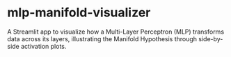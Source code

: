 # mlp-manifold-visualizer
A Streamlit app to visualize how a Multi-Layer Perceptron (MLP) transforms data across its layers, illustrating the Manifold Hypothesis through side-by-side activation plots.
